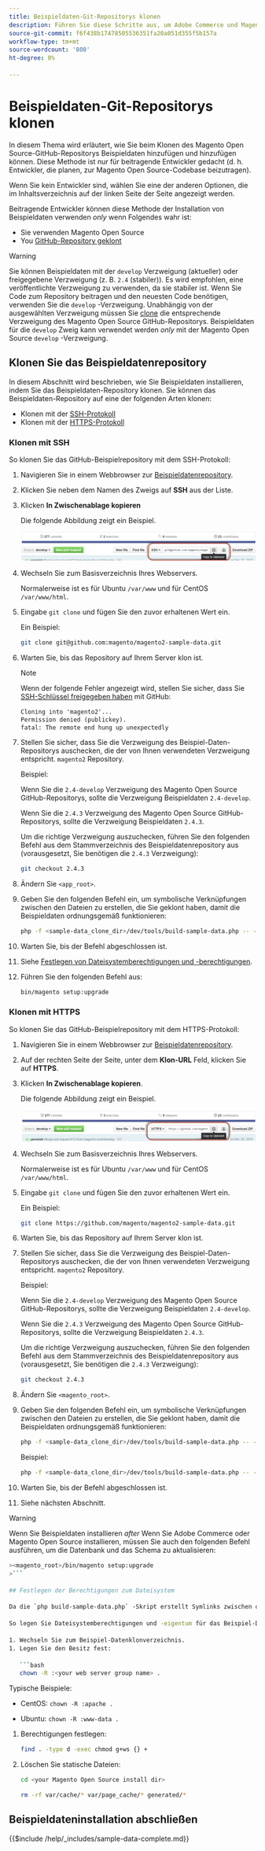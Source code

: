 ```yaml
---
title: Beispieldaten-Git-Repositorys klonen
description: Führen Sie diese Schritte aus, um Adobe Commerce und Magento Open Source-Beispieldaten zu installieren, indem Sie Git-Repositorys klonen.
source-git-commit: f6f438b17478505536351fa20a051d355f5b157a
workflow-type: tm+mt
source-wordcount: '800'
ht-degree: 0%

---
```



# Beispieldaten-Git-Repositorys klonen

In diesem Thema wird erläutert, wie Sie beim Klonen des Magento Open Source-GitHub-Repositorys Beispieldaten hinzufügen und hinzufügen können. Diese Methode ist nur für beitragende Entwickler gedacht (d. h. Entwickler, die planen, zur Magento Open Source-Codebase beizutragen).

Wenn Sie kein Entwickler sind, wählen Sie eine der anderen Optionen, die im Inhaltsverzeichnis auf der linken Seite der Seite angezeigt werden.

Beitragende Entwickler können diese Methode der Installation von Beispieldaten verwenden *only* wenn Folgendes wahr ist:

* Sie verwenden Magento Open Source
* You [GitHub-Repository geklont](https://developer.adobe.com/commerce/contributor/guides/install/clone-repository/)

>[!WARNING]
>
>Sie können Beispieldaten mit der `develop` Verzweigung (aktueller) oder freigegebene Verzweigung (z. B. `2.4` (stabiler)). Es wird empfohlen, eine veröffentlichte Verzweigung zu verwenden, da sie stabiler ist. Wenn Sie Code zum Repository beitragen und den neuesten Code benötigen, verwenden Sie die `develop` -Verzweigung. Unabhängig von der ausgewählten Verzweigung müssen Sie [clone](https://developer.adobe.com/commerce/contributor/guides/install/clone-repository/) die entsprechende Verzweigung des Magento Open Source GitHub-Repositorys. Beispieldaten für die `develop` Zweig kann verwendet werden *only* mit der Magento Open Source `develop` -Verzweigung.

## Klonen Sie das Beispieldatenrepository

In diesem Abschnitt wird beschrieben, wie Sie Beispieldaten installieren, indem Sie das Beispieldaten-Repository klonen. Sie können das Beispieldaten-Repository auf eine der folgenden Arten klonen:

* Klonen mit der [SSH-Protokoll](#clone-with-ssh)
* Klonen mit der [HTTPS-Protokoll](#clone-with-https)

### Klonen mit SSH

So klonen Sie das GitHub-Beispielrepository mit dem SSH-Protokoll:

1. Navigieren Sie in einem Webbrowser zur [Beispieldatenrepository](https://github.com/magento/magento2-sample-data).
1. Klicken Sie neben dem Namen des Zweigs auf **SSH** aus der Liste.
1. Klicken **In Zwischenablage kopieren**

   Die folgende Abbildung zeigt ein Beispiel.

   ![GitHub-Repository mithilfe von SSH klonen](../../assets/installation/install_mage2_clone-ssh.png)

1. Wechseln Sie zum Basisverzeichnis Ihres Webservers.

   Normalerweise ist es für Ubuntu `/var/www` und für CentOS `/var/www/html`.

1. Eingabe `git clone` und fügen Sie den zuvor erhaltenen Wert ein.

   Ein Beispiel:

   ```bash
   git clone git@github.com:magento/magento2-sample-data.git
   ```

1. Warten Sie, bis das Repository auf Ihrem Server klon ist.

   >[!NOTE]
   >
   >Wenn der folgende Fehler angezeigt wird, stellen Sie sicher, dass Sie [SSH-Schlüssel freigegeben haben](https://docs.github.com/articles/generating-ssh-keys/) mit GitHub:<br>

   ```terminal
   Cloning into 'magento2'...
   Permission denied (publickey).
   fatal: The remote end hung up unexpectedly
   ```

1. Stellen Sie sicher, dass Sie die Verzweigung des Beispiel-Daten-Repositorys auschecken, die der von Ihnen verwendeten Verzweigung entspricht. `magento2` Repository.

   Beispiel:

   Wenn Sie die `2.4-develop` Verzweigung des Magento Open Source GitHub-Repositorys, sollte die Verzweigung Beispieldaten `2.4-develop`.

   Wenn Sie die `2.4.3` Verzweigung des Magento Open Source GitHub-Repositorys, sollte die Verzweigung Beispieldaten `2.4.3`.

   Um die richtige Verzweigung auszuchecken, führen Sie den folgenden Befehl aus dem Stammverzeichnis des Beispieldatenrepository aus (vorausgesetzt, Sie benötigen die `2.4.3` Verzweigung):

   ```bash
   git checkout 2.4.3
   ```

1. Ändern Sie `<app_root>`.
1. Geben Sie den folgenden Befehl ein, um symbolische Verknüpfungen zwischen den Dateien zu erstellen, die Sie geklont haben, damit die Beispieldaten ordnungsgemäß funktionieren:

   ```bash
   php -f <sample-data_clone_dir>/dev/tools/build-sample-data.php -- --ce-source="<path_to_your_magento_instance>"
   ```

1. Warten Sie, bis der Befehl abgeschlossen ist.

1. Siehe [Festlegen von Dateisystemberechtigungen und -berechtigungen](#set-file-system-ownership-and-permissions).

1. Führen Sie den folgenden Befehl aus:

   ```bash
   bin/magento setup:upgrade
   ```

### Klonen mit HTTPS

So klonen Sie das GitHub-Beispielrepository mit dem HTTPS-Protokoll:

1. Navigieren Sie in einem Webbrowser zur [Beispieldatenrepository](https://github.com/magento/magento2-sample-data).
1. Auf der rechten Seite der Seite, unter dem **Klon-URL** Feld, klicken Sie auf **HTTPS**.
1. Klicken **In Zwischenablage kopieren**.

   Die folgende Abbildung zeigt ein Beispiel.

   ![GitHub-Repository mithilfe von HTTPS klonen](../../assets/installation/install_mage2_clone-https.png)

1. Wechseln Sie zum Basisverzeichnis Ihres Webservers.

   Normalerweise ist es für Ubuntu `/var/www` und für CentOS `/var/www/html`.

1. Eingabe `git clone` und fügen Sie den zuvor erhaltenen Wert ein.

   Ein Beispiel:

   ```bash
   git clone https://github.com/magento/magento2-sample-data.git
   ```

1. Warten Sie, bis das Repository auf Ihrem Server klon ist.
1. Stellen Sie sicher, dass Sie die Verzweigung des Beispiel-Daten-Repositorys auschecken, die der von Ihnen verwendeten Verzweigung entspricht. `magento2` Repository.

   Beispiel:

   Wenn Sie die `2.4-develop` Verzweigung des Magento Open Source GitHub-Repositorys, sollte die Verzweigung Beispieldaten `2.4-develop`.

   Wenn Sie die `2.4.3` Verzweigung des Magento Open Source GitHub-Repositorys, sollte die Verzweigung Beispieldaten `2.4.3`.

   Um die richtige Verzweigung auszuchecken, führen Sie den folgenden Befehl aus dem Stammverzeichnis des Beispieldatenrepository aus (vorausgesetzt, Sie benötigen die `2.4.3` Verzweigung):

   ```bash
   git checkout 2.4.3
   ```

1. Ändern Sie `<magento_root>`.
1. Geben Sie den folgenden Befehl ein, um symbolische Verknüpfungen zwischen den Dateien zu erstellen, die Sie geklont haben, damit die Beispieldaten ordnungsgemäß funktionieren:

   ```bash
   php -f <sample-data_clone_dir>/dev/tools/build-sample-data.php -- --ce-source="<path_to_your_magento_instance>"
   ```

   Beispiel:

   ```bash
   php -f <sample-data_clone_dir>/dev/tools/build-sample-data.php -- --ce-source="/var/www/magento2"
   ```

1. Warten Sie, bis der Befehl abgeschlossen ist.
1. Siehe nächsten Abschnitt.

>[!WARNING]
>
>Wenn Sie Beispieldaten installieren *after* Wenn Sie Adobe Commerce oder Magento Open Source installieren, müssen Sie auch den folgenden Befehl ausführen, um die Datenbank und das Schema zu aktualisieren:
>
>
```bash
><magento_root>/bin/magento setup:upgrade
>```

## Festlegen der Berechtigungen zum Dateisystem

Da die `php build-sample-data.php` -Skript erstellt Symlinks zwischen dem Beispiel-Daten-Repository und Ihrem Magento Open Source-Repository. Sie müssen Dateisystemberechtigungen und -eigentum im Beispiel-Daten-Repository festlegen. Andernfalls treten Fehler beim Zugriff auf die Storefront auf.

So legen Sie Dateisystemberechtigungen und -eigentum für das Beispiel-Daten-Repository fest:

1. Wechseln Sie zum Beispiel-Datenklonverzeichnis.
1. Legen Sie den Besitz fest:

   ```bash
   chown -R :<your web server group name> .
   ```

   Typische Beispiele:

   * CentOS: `chown -R :apache .`

   * Ubuntu: `chown -R :www-data .`

1. Berechtigungen festlegen:

   ```bash
   find . -type d -exec chmod g+ws {} +
   ```

1. Löschen Sie statische Dateien:

   ```bash
   cd <your Magento Open Source install dir>
   ```

   ```bash
   rm -rf var/cache/* var/page_cache/* generated/*
   ```

## Beispieldateninstallation abschließen

{{$include /help/_includes/sample-data-complete.md}}
